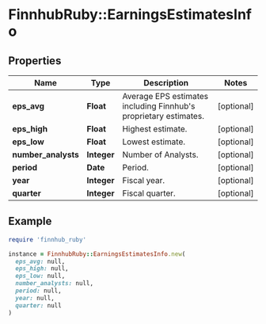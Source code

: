 # FinnhubRuby::EarningsEstimatesInfo

## Properties

| Name | Type | Description | Notes |
| ---- | ---- | ----------- | ----- |
| **eps_avg** | **Float** | Average EPS estimates including Finnhub&#39;s proprietary estimates. | [optional] |
| **eps_high** | **Float** | Highest estimate. | [optional] |
| **eps_low** | **Float** | Lowest estimate. | [optional] |
| **number_analysts** | **Integer** | Number of Analysts. | [optional] |
| **period** | **Date** | Period. | [optional] |
| **year** | **Integer** | Fiscal year. | [optional] |
| **quarter** | **Integer** | Fiscal quarter. | [optional] |

## Example

```ruby
require 'finnhub_ruby'

instance = FinnhubRuby::EarningsEstimatesInfo.new(
  eps_avg: null,
  eps_high: null,
  eps_low: null,
  number_analysts: null,
  period: null,
  year: null,
  quarter: null
)
```

